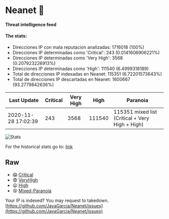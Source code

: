 # Neanet :hocho:
#### Threat intelligence feed
#### The stats:

- Direcciones IP con mala reputacion analizadas: 1716018 (100%)
- Direcciones IP determinadas como 'Critical':  243 (0.0141606906221%)
- Direcciones IP determinadas como 'Very High':  3568 (0.207923226913%)
- Direcciones IP determinadas como 'High':  111540 (6.4999318189)
- Total de direcciones IP indexadas en Neanet:  115351 (6.72201573643%)
- Total de direcciones IP descartadas en Neanet:  1600667 (93.2779842636%)

| Last Update | Critical | Very High | High | Paranoia |
| --- | --- | --- | --- | --- |
| 2020-11-28 17:02:39 | 243 | 3568 | 111540 | 115351 mixed list (Critical + Very High + High)|

![Stats](https://docs.google.com/spreadsheets/d/e/2PACX-1vSnaNMIXVabIpDJjufMlzH7poXnshF3mgd8Is1g9ytUEzVsP5my4Trn8f-xkoLLQ38xpL3HtmUexLo6/pubchart?oid=501124687&format=image)

For the historical stats go to: [link](/stats.csv)
## Raw
- :scream: [Critical](https://raw.githubusercontent.com/JavaGarcia/Neanet/master/blacklists/neanet_critical.txt)
- :fearful: [VeryHigh](https://raw.githubusercontent.com/JavaGarcia/Neanet/master/blacklists/neanet_veryHigh.txtt)
- :frowning: [High](https://raw.githubusercontent.com/JavaGarcia/Neanet/master/blacklists/neanet_high.txt)
- :dizzy_face: [Mixed-Paranoia](https://raw.githubusercontent.com/JavaGarcia/Neanet/master/blacklists/neanet_all.txt)


Your IP is indexed? You may request to takedown. [https://github.com/JavaGarcia/Neanet/issues](https://github.com/JavaGarcia/Neanet/issues)








































































































































































































































































































































































































































































































































































































































































































































































































































































































































































































































































































































































































































































































































































































































































































































































































































































































































































































































































































































































































































































































































































































































































































































































































































































































































































